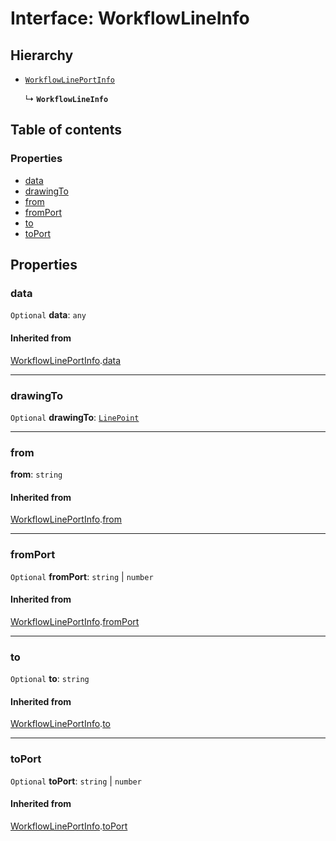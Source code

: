 # Interface: WorkflowLineInfo

## Hierarchy

* [`WorkflowLinePortInfo`](/auto-docs/free-layout-core/interfaces/WorkflowLinePortInfo.md)

  ↳ **`WorkflowLineInfo`**

## Table of contents

### Properties

* [data](/auto-docs/free-layout-core/interfaces/WorkflowLineInfo.md#data)
* [drawingTo](/auto-docs/free-layout-core/interfaces/WorkflowLineInfo.md#drawingto)
* [from](/auto-docs/free-layout-core/interfaces/WorkflowLineInfo.md#from)
* [fromPort](/auto-docs/free-layout-core/interfaces/WorkflowLineInfo.md#fromport)
* [to](/auto-docs/free-layout-core/interfaces/WorkflowLineInfo.md#to)
* [toPort](/auto-docs/free-layout-core/interfaces/WorkflowLineInfo.md#toport)

## Properties

### data

`Optional` **data**: `any`

#### Inherited from

[WorkflowLinePortInfo](/auto-docs/free-layout-core/interfaces/WorkflowLinePortInfo.md).[data](/auto-docs/free-layout-core/interfaces/WorkflowLinePortInfo.md#data)

***

### drawingTo

`Optional` **drawingTo**: [`LinePoint`](/auto-docs/free-layout-core/interfaces/LinePoint.md)

***

### from

**from**: `string`

#### Inherited from

[WorkflowLinePortInfo](/auto-docs/free-layout-core/interfaces/WorkflowLinePortInfo.md).[from](/auto-docs/free-layout-core/interfaces/WorkflowLinePortInfo.md#from)

***

### fromPort

`Optional` **fromPort**: `string` | `number`

#### Inherited from

[WorkflowLinePortInfo](/auto-docs/free-layout-core/interfaces/WorkflowLinePortInfo.md).[fromPort](/auto-docs/free-layout-core/interfaces/WorkflowLinePortInfo.md#fromport)

***

### to

`Optional` **to**: `string`

#### Inherited from

[WorkflowLinePortInfo](/auto-docs/free-layout-core/interfaces/WorkflowLinePortInfo.md).[to](/auto-docs/free-layout-core/interfaces/WorkflowLinePortInfo.md#to)

***

### toPort

`Optional` **toPort**: `string` | `number`

#### Inherited from

[WorkflowLinePortInfo](/auto-docs/free-layout-core/interfaces/WorkflowLinePortInfo.md).[toPort](/auto-docs/free-layout-core/interfaces/WorkflowLinePortInfo.md#toport)
